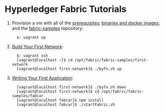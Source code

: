 # Hyperledger Fabric Tutorials

1. Provision a vm with all of the [prerequisites](http://hyperledger-fabric.readthedocs.io/en/latest/prereqs.html); [binaries and docker images](http://hyperledger-fabric.readthedocs.io/en/latest/install.html); and the [fabric-samples](https://github.com/hyperledger/fabric-samples/tree/master/first-network/base) repository:
    ```
      $: vagrant up
    ```
1. [Build Your First Network](http://hyperledger-fabric.readthedocs.io/en/latest/build_network.html):
    ```
      $: vagrant ssh
      [vagrant@localhost ~]$ cd /opt/fabric/fabric-samples/first-network
      [vagrant@localhost first-network]$ ./byfn.sh up
    ```
1. [Writing Your First Application](http://hyperledger-fabric.readthedocs.io/en/latest/write_first_app.html):
    ```
      [vagrant@localhost first-network]$ ./byfn.sh down
      [vagrant@localhost first-network]$ cd /opt/fabric/fabric-samples/fabcar
      [vagrant@localhost fabcar]$ npm install
      [vagrant@localhost fabcar]$ ./startFabric.sh
    ```
